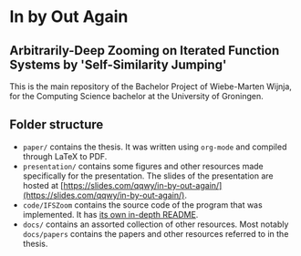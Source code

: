 # In by Out Again
## Arbitrarily-Deep Zooming on Iterated Function Systems by 'Self-Similarity Jumping'

This is the main repository of the Bachelor Project of Wiebe-Marten Wijnja, for the Computing Science bachelor at the University of Groningen.

## Folder structure

- `paper/` contains the thesis. It was written using `org-mode` and compiled through LaTeX to PDF.
- `presentation/` contains some figures and other resources made specifically for the presentation. The slides of the presentation are hosted at [https://slides.com/qqwy/in-by-out-again/](https://slides.com/qqwy/in-by-out-again/).
- `code/IFSZoom` contains the source code of the program that was implemented. It has [its own in-depth README](code/IFSZoom/README.md).
- `docs/` contains an assorted collection of other resources. Most notably `docs/papers` contains the papers and other resources referred to in the thesis.
